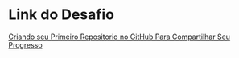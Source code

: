 # Link do Desafio
[Criando seu Primeiro Repositorio no GitHub Para Compartilhar Seu Progresso](https://web.dio.me/project/criando-seu-primeiro-repositorio-no-github-para-compartilhar-seu-progresso/learning/a6e285fa-b9a0-4bc2-8353-7b729dabcf0c?back=/track/amdocs-java-developer)
